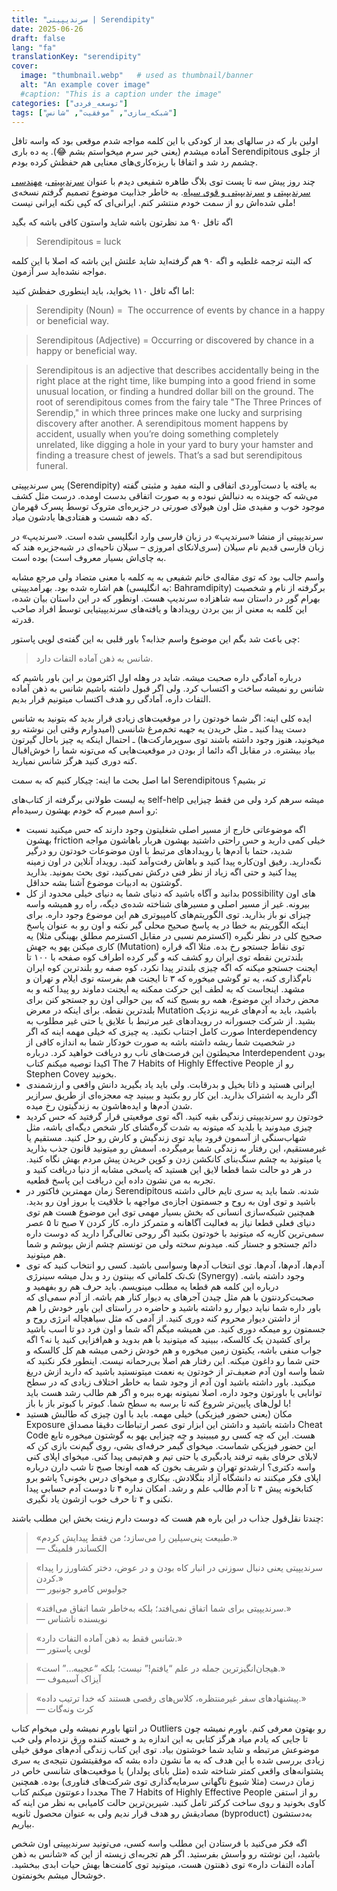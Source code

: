 ```yaml
---
title: "سرندیپیتی | Serendipity"
date: 2025-06-26
draft: false
lang: "fa"
translationKey: "serendipity"
cover:
  image: "thumbnail.webp"   # used as thumbnail/banner
  alt: "An example cover image"
  #caption: "This is a caption under the image"
categories: ["توسعه_فردی"]
tags: ["شبکه_سازی", "موفقیت", "شانس"]
---
```

اولین بار که در سالهای بعد از کودکی با این کلمه مواجه شدم موقعی بود که واسه تافل آماده میشدم (یعنی خیر سرم میخواستم بشم 😂). یه ده باری Serendipitous از جلوی چشمم رد شد و اتفاقا با ریزه‌کاری‌های معنایی هم حفظش کرده بودم.

چند روز پیش سه تا پست توی بلاگ طاهره شفیعی دیدم با عنوان [سرندیپیتی](https://tahereshafiei.com/سرندیپیتی/)، [مهندسی سرندیپیتی](https://tahereshafiei.com/مهندسی-سرندیپیتی/) و [سرندیپیتی و قوی سیاه](https://tahereshafiei.com/سرندیپیتی-و-قوی-سیاه/). به خاطر جذابیت موضوع تصمیم گرفتم نسخه‌ی ملی شده‌اش رو از سمت خودم منتشر کنم. ایرانی‌ای که کپی نکنه ایرانی نیست!

اگه تافل ۹۰ مد نظرتون باشه شاید واستون کافی باشه که بگید

> Serendipitous = luck

که البته ترجمه غلطیه و اگه ۹۰ هم گرفته‌اید شاید علتش این باشه که اصلا با این کلمه مواجه نشده‌اید سر آزمون.

اما اگه تافل ۱۱۰ بخواید، باید اینطوری حفظش کنید:

>Serendipity (Noun) =  The occurrence of events by chance in a happy or beneficial way.

>Serendipitous (Adjective) = Occurring or discovered by chance in a happy or beneficial way.

>Serendipitous is an adjective that describes accidentally being in the right place at the right time, like bumping into a good friend in some unusual location, or finding a hundred dollar bill on the ground. The root of serendipitous comes from the fairy tale "The Three Princes of Serendip," in which three princes make one lucky and surprising discovery after another. A serendipitous moment happens by accident, usually when you’re doing something completely unrelated, like digging a hole in your yard to bury your hamster and finding a treasure chest of jewels. That’s a sad but serendipitous funeral.‍


پس سرندیپیتی (Serendipity) به یافته یا دست‌آوردی اتفاقی و البته مفید و مثبتی گفته می‌شه که جوینده به دنبالش نبوده و به صورت اتفاقی بدست اومده. درست مثل کشف موجود خوب و مفیدی مثل اون هیولای صورتی در جزیره‌ای متروک توسط پسرک قهرمان که دهه شست و هفتادی‌ها یادشون میاد.

سرندیپیتی از منشا «سرندیپ» در زبان فارسی وارد انگلیسی شده است. «سرندیپ» در زبان فارسی قدیم نام سیلان (سری‌لانکای امروزی – سیلان ناحیه‌ای در شبه‌جزیره هند که به چای‌اش بسیار معروف است) بوده است.

واسم جالب بود که توی مقاله‌ی خانم شفیعی به یه کلمه با معنی متضاد ولی مرجع مشابه هم اشاره شده بود. بهرامدیپیتی (به انگلیسی: Bahramdipity) برگرفته از نام و شخصیت بهرام‌ گور در داستان سه شاهزاده سرندیپ هست. اونطور که در این داستان بیان شده، این کلمه به معنی از بین بردن رویدادها و یافته‌های سرندیپیتیایی توسط افراد صاحب قدرته.

چی باعث شد بگم این موضوع واسم جذابه؟ باور قلبی به این گفته‌ی لویی پاستور:

> شانس به ذهن آماده التفات دارد.

درباره آمادگی داره صحبت میشه. شاید در وهله اول اکثرمون بر این باور باشیم که شانس رو نمیشه ساخت و اکتساب کرد. ولی اگر قبول داشته باشیم شانس به ذهن آماده التفات داره، آمادگی رو هدف اکتساب میتونیم قرار بدیم.

ایده کلی اینه: اگر شما خودتون را در موقعیت‌های زیادی قرار بدید که بتونید به شانس دست پیدا کنید ـ مثل خریدن یه جهبه تخم‌مرغ شانسی (امیدوارم وقتی این نوشته رو میخونید، هنوز وجود داشته باشند توی سوپرمارکت‌ها) ـ احتمال اینکه یه چیز باحال گیرتون بیاد بیشتره. در مقابل اگه دائما از بودن در موقعیت‌هایی که می‌تونه شما را خوش‌اقبال کنه دوری کنید هرگز شانس نمیارید.

اما اصل بحث ما اینه: چیکار کنیم که به سمت Serendipitous تر بشیم؟

یه لیست طولانی برگرفته از کتاب‌های self-help میشه سرهم کرد ولی من فقط چیزایی رو اسم میبرم که خودم بهشون رسیده‌ام:
- اگه موضوعاتی خارج از مسیر اصلی شغلیتون وجود دارند که حس میکنید نسبت بهشون friction خیلی کمی دارید و حس راحتی داشتید بهشون هربار باهاشون مواجه شدید، حتما با آدم‌ها یا رویدادهای مرتبط با اون موضوعات خودتون رو درگیر نگه‌دارید. رفیق اون‌کاره پیدا کنید و باهاش رفت‌وآمد کنید. رویداد آنلاین در اون زمینه پیدا کنید و حتی اگه زیاد از نظر فنی درکش نمی‌کنید، توی بحث بمونید. بذارید گوشتون به ادبیات موضوع آشنا بشه حداقل.
- بدانید و آگاه باشید که دنیای شما یه دنیای خیلی محدود از کل possibility های اون بیرونه. غیر از مسیر اصلی و مسیرهای شناخته شده‌ی دیگه، راه رو همیشه واسه چیزای نو باز بذارید. توی الگوریتم‌های کامپیوتری هم این موضوع وجود داره. برای اینکه الگوریتم به خطا در یه پاسخ صحیح محلی گیر نکنه و اون رو به عنوان پاسخ صحیح کلی در نظر نگیره (اکسترمم نسبی در مقابل اکسترمم مطلق بهینگی مثلا) یه کاری میکنن یهو یه جهش (Mutation) توی نقاط جستجو رخ بده. مثلا اگه قراره بلندترین نقطه توی ایران رو کشف کنه و گیر کرده اطراف کوه صفحه با ۱۰۰ تا ایجنت جستجو میکنه که اگه چیزی بلندتر پیدا نکرد، کوه صفه رو بلندترین کوه ایران نام‌گذاری کنه، یه تو گوشی میخوره که ۳ تا ایجنت هم بفرسته توی ایلام و تهران و مشهد. اینجاست که به لطف این حرکت ممکنه یه ایجنت دماوند رو پیدا کنه و به محض رخداد این موضوع، همه رو بسیج کنه که بین حوالی اون رو جستجو کنن برای بلندترین نقطه.
  برای اینکه در معرض Mutation باشید، باید به آدم‌های غریبه نزدیک بشید. از شرکت جسورانه در رویداد‌های غیر مرتبط با علایق یا حتی غیر مطلوب به صورت کامل اجتناب نکنید. یه چیزی که خیلی مهمه اینه که اگر Interdependency در شخصیت شما ریشه داشته باشه به صورت خودکار شما به اندازه کافی از محیطتون این فرصت‌های ناب رو دریافت خواهید کرد. درباره Interdependent بودن اکیدا توصیه میکنم کتاب The 7 Habits of Highly Effective People رو از Stephen Covey بخونید. 
- ایرانی هستید و ذاتا بخیل و بدرقابت. ولی باید یاد بگیرید دانش واقعی و ارزشمندی اگر دارید به اشتراک بذارید. این کار رو بکنید و ببینید چه معجزه‌ای از طریق سرازیر شدن آدم‌ها و ایده‌هاشون به زندگیتون رخ میده.
- خودتون رو سرندیپیتی زندگی بقیه کنید. اگه توی موقعیتی قرار گرفتید که حس کردید چیزی میدونید یا بلدید که میتونه به شدت گره‌گشای کار شخص دیگه‌ای باشه، مثل شهاب‌سنگی از آسمون فرود بیاید توی زندگیش و کارش رو حل کنید. مستقیم یا غیرمستقیم، این رفتار به زندگی شما برمیگرده. اسمش رو میتونید قانون جذب بذارید یا میتونید به چشم سنگ‌بنای کانکشن زدن و کوپن خریدن پیش مردم بهش نگاه کنید. در هر دو حالت شما قطعا لایق این هستید که پاسخی مشابه از دنیا دریافت کنید و تجربه به من نشون داده این دریافت این پاسخ قطعیه.
- زمان مهمترین فاکتور در Serendipitous شدنه. شما باید یه سری تایم خالی داشته باشید و توی اون به روح و جسمتون اجازه‌ی مواجهه با خلاقیت یا بروز اون رو بدید. همچنین شبکه‌سازی انسانی که بخش بسیار مهمی توی این موضوع هست هم توی دنیای فعلی قطعا نیاز به فعالیت آگاهانه و متمرکز داره.
  کار کردن ۷ صبح تا ۵ عصر سمی‌ترین کاریه که میتونید با خودتون بکنید اگر روحی تعالی‌گرا دارید که دوست داره دائم جستجو و جستار کنه. میدونم سخته ولی من تونستم چشم ازش بپوشم و شما هم میتونید.
- آدم‌ها، آدم‌ها، آدم‌ها. توی انتخاب آدم‌ها وسواسی باشید. کسی رو انتخاب کنید که توی تک‌تک کلماتی که بینتون رد و بدل میشه سینرژی (Synergy) وجود داشته باشه. درباره این کلمه هم قطعا یه مطلب مینویسم. باید حرف هم رو بفهمید و صحبت‌کردنتون با هم مثل چیدن آجر‌های یه دیوار کنار هم باشه.
  از آدم سمی‌ای که باور داره شما نباید دیوار رو داشته باشید و حاضره در راستای این باور خودش را هم از داشتن دیوار محروم کنه دوری کنید. از آدمی که مثل سیاهچاله انرژی روح و جسمتون رو میمکه دوری کنید. من همیشه میگم اگه شما و اون فرد دو تا اسب باشید برای کشیدن یک کالسکه، ببینید که میتونید با هم بدوید و هم‌افزایی کنید یا نه؟ اگه جواب منفی باشه، یکیتون زمین میخوره و هم خودش زخمی میشه هم کل کالسکه و حتی شما رو داغون میکنه. این رفتار هم اصلا بی‌رحمانه نیست. اینطور فکر نکنید که شما واسه اون آدم ضعیف‌تر از خودتون یه نعمت میتونستید باشید که دارید ازش دریغ میکنید. باور داشته باشید اون آدم از وجود شما به خاطر اختلاف زیادی که در سطح توانایی یا باورتون وجود داره، اصلا نمیتونه بهره‌ ببره و اگر هم طالب رشد هست باید با لول‌های پایین‌تر شروع کنه تا برسه به سطح شما. کبوتر با کبوتر باز با باز!
- مکان (یعنی حضور فیزیکی) خیلی مهمه. باید با اون چیزی که طالبش هستید Exposure داشته باشید و داشتن این ابزار توی عصر ارتباطات دقیقا مصداق Cheat Code هست. این که چه کسی رو میبینید و چه چیزایی یهو به گوشتون میخوره تابع این حضور فیزیکی شماست. میخوای گیمر حرفه‌ای بشی، روی گیم‌نت بازی کن که لابلای حرفای بقیه ترفند یادبگیری یا حتی تیم و هم‌تیمی پیدا کنی. میخوای اپلای کنی واسه دکتری؟ ارشدتو تهران و شریف بخون که همه اونجا صبح تا شب دارن درباره اپلای فکر میکنند نه دانشگاه آزاد بنگلادش. بیکاری و میخوای درس بخونی؟ پاشو برو کتابخونه پیش ۴ تا آدم طالب علم و رشد. امکان نداره ۴ تا دوست آدم حسابی پیدا نکنی و ۴ تا حرف خوب ازشون یاد نگیری.

چندتا نقل‌قول جذاب در این باره هم هست که دوست دارم زینت بخش این مطلب باشند:

> «طبیعت پنی‌سیلین را می‌سازد؛ من فقط پیدایش کردم.»  
> — الکساندر فلمینگ

> «سرندیپیتی یعنی دنبال سوزنی در انبار کاه بودن و در عوض، دختر کشاورز را پیدا کردن.»  
> — جولیوس کامرو جونیور

> «سرندیپیتی برای شما اتفاق نمی‌افتد؛ بلکه به‌خاطر شما اتفاق می‌افتد.»  
> — نویسنده ناشناس

> «شانس فقط به ذهن آماده التفات دارد.»  
> — لویی پاستور

> «هیجان‌انگیزترین جمله در علم “یافتم!” نیست؛ بلکه “عجیبه…” است.»  
> — آیزاک آسیموف

> «پیشنهادهای سفر غیرمنتظره، کلاس‌های رقصی هستند که خدا ترتیب داده.»  
> — کرت ونه‌گات

در انتها باورم نمیشه ولی میخوام کتاب Outliers رو بهتون معرفی کنم. باورم نمیشه چون تا جایی که یادم میاد هرگز کتابی به این اندازه بد و خسته کننده ورق نزده‌ام ولی خب موضوعش مرتبطه و شاید شما خوشتون بیاد. توی این کتاب زندگی آدم‌های موفق خیلی زیادی بررسی شده با این هدف که به ما نشون داده بشه که موفقیتشون نتیجه‌ی یه سری پشتوانه‌های واقعی کمتر شناخته شده (مثل بابای پولدار) یا موقعیت‌های شانسی خاص در زمان درست (مثلا شیوع ناگهانی سرمایه‌گذاری توی شرکت‌های فناوری) بوده. همچنین مجددا دعوتتون میکنم کتاب The 7 Habits of Highly Effective People رو از استفن کاوی بخونید و روی ساخت کرکتر تامل کنید. شیرین‌ترین حالت کامیابی به نظر من اینه که مصادیقش رو هدف قرار ندیم ولی به عنوان محصول ثانویه (byproduct) به‌دستشون بیاریم.

اگه فکر می‌کنید با فرستادن این مطلب واسه کسی، می‌تونید سرندیپیتی اون شخص باشید، این نوشته رو واسش بفرستید. اگر هم تجربه‌‌ای زیسته از این که «شانس به ذهن آماده التفات داره» توی ذهنتون هست، میتونید توی کامنت‌ها بهش حیات ابدی ببخشید. خوشحال میشم بخونمتون.